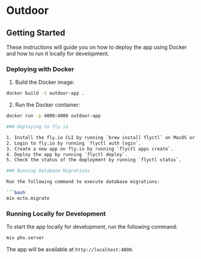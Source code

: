 

# Outdoor


## Getting Started

These instructions will guide you on how to deploy the app using Docker and how to run it locally for development.

### Deploying with Docker

1. Build the Docker image:

```bash
docker build -t outdoor-app .
```

2. Run the Docker container:

```bash
docker run -p 4000:4000 outdoor-app

### Deploying to fly.io

1. Install the fly.io CLI by running `brew install flyctl` on MacOS or `curl -L https://fly.io/install.sh | sh` on Linux.
2. Login to fly.io by running `flyctl auth login`.
3. Create a new app on fly.io by running `flyctl apps create`.
4. Deploy the app by running `flyctl deploy`.
5. Check the status of the deployment by running `flyctl status`.

### Running Database Migrations

Run the following command to execute database migrations:

```bash
mix ecto.migrate
```

### Running Locally for Development

To start the app locally for development, run the following command:

```bash
mix phx.server
```

The app will be available at `http://localhost:4000`.